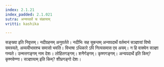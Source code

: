 ```yaml
---
index: 2.1.21
index_padded: 2.1.021
sutra: अन्यपदर्थे च संज्ञायाम्
vritti: kashika

---
```

सङ्ख्या इति निवृत्तम्। नदीग्रहनम् अनुवर्तते। नदीभिः सह सुबन्तम् अन्यपदार्थे वर्तमानं सञ्ज्ञायां विष्ये समस्यते, अव्ययीभावश्च समासो भवति। विभाषा ऽधिकारे ऽपि नित्यसमास एव अयम्। न हि वाक्येन सञ्ज्ञा गम्यते। उन्मत्तगङ्गम् नाम देशः। लोहितगङ्गम्। शनैर्गङ्गम्। कृष्णगङ्गम्। अन्यपदार्थे इति किम्? कृष्णवेण्णा। सञ्ज्ञायाम् इति किम्? शीघ्रगङ्गो देशः।